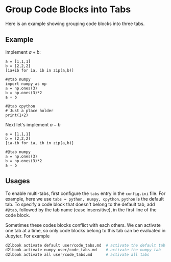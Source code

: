 # Group Code Blocks into Tabs  

Here is an example showing grouping code blocks into three tabs.

## Example


Implement $a+b$:

```{.python .input}
a = [1,1,1]
b = [2,2,2]
[ia+ib for ia, ib in zip(a,b)]
```

```{.python .input}
#@tab numpy
import numpy as np
a = np.ones(3)
b = np.ones(3)*2
a + b
```

```{.python .input}
#@tab cpython
# Just a place holder
print(1+2)
```

Next let's implement $a - b$

```{.python .input}
a = [1,1,1]
b = [2,2,2]
[ia-ib for ia, ib in zip(a,b)]
```

```{.python .input}
#@tab numpy
a = np.ones(3)
b = np.ones(3)*2
a - b
```

## Usages

To enable multi-tabs, first configure the `tabs` entry in the `config.ini` file. For example, here we use `tabs = python, numpy, cpython`. `python` is the default tab. To specify a code block that doesn't belong to the default tab, add `#@tab`, followed by the tab name (case insensitive), in the first line of the code block. 

Sometimes these codes blocks conflict with each others. We can activate one tab at a time, so only code blocks belong to this tab can be evaluated in Jupyter. For example

```bash
d2lbook activate default user/code_tabs.md  # activate the default tab
d2lbook activate numpy user/code_tabs.md    # activate the numpy tab
d2lbook activate all user/code_tabs.md      # activate all tabs
```
